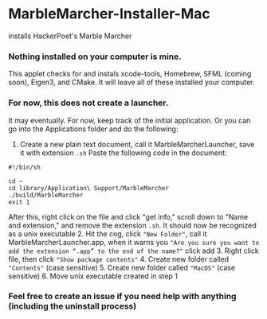# MarbleMarcher-Installer-Mac

installs HackerPoet's Marble Marcher

### Nothing installed on your computer is mine.

This applet checks for and instals xcode-tools, Homebrew, SFML (coming soon), Eigen3, and CMake. It will leave all of these installed your computer.

### For now, this does not create a launcher.

It may eventually. For now, keep track of the initial application. Or you can go into the Applications folder and do the following:

1. Create a new plain text document, call it MarbleMarcherLauncher, save it with extension `.sh` Paste the following code in the document:
```
#!/bin/sh

cd ~
cd library/Application\ Support/MarbleMarcher
./build/MarbleMarcher
exit 1
```
After this, right click on the file and click "get info," scroll down to "Name and extension," and remove the extension `.sh`. It should now be recognized as a unix executable
2. Hit the cog, click `"New Folder"`, call it MarbleMarcherLauncher.app, when it warns you `"Are you sure you want to add the extension “.app” to the end of the name?"` click add
3. Right click file, then click `"Show package contents"`
4. Create new folder called `"Contents"` (case sensitive)
5. Create new folder called `"MacOS"` (case sensitive)
6. Move unix executable created in step 1

### Feel free to create an issue if you need help with anything (including the uninstall process)
